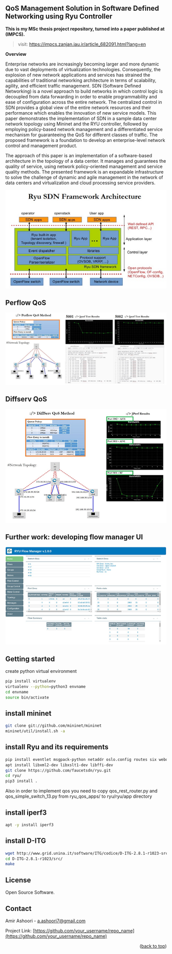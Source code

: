 ## QoS Management Solution in Software Defined Networking using Ryu Controller

**This is my MSc thesis project repository, turned into a paper published at (IMPCS).**
> visit: https://impcs.zanjan.iau.ir/article_682091.html?lang=en 

**Overview**

Enterprise networks are increasingly becoming larger and more dynamic due to vast deployments of virtualization technologies. Consequently, the explosion of new network applications and services has strained the capabilities of traditional networking architecture in terms of scalability, agility, and efficient traffic management. SDN (Software Defined Networking) is a novel approach to build networks in which control logic is decoupled from data forwarding in order to enable programmability and ease of configuration across the entire network. The centralized control in SDN provides a global view of the entire network resources and their performance which enables the innovation of new service models. This paper demonstrates the implementation of SDN in a sample data center network topology using Mininet and the RYU controller, followed by employing policy-based network management and a differentiated service mechanism for guaranteeing the QoS for different classes of traffic. The proposed framework is a foundation to develop an enterprise-level network control and management product. 

The approach of this paper is an implementation of a software-based architecture in the topology of a data center. It manages and guarantees the quality of service, using network policy-oriented management and service quality methods. The presented framework is an expandable infrastructure to solve the challenge of dynamic and agile management in the network of data centers and virtualization and cloud processing service providers.

![alt_text](https://github.com/amirashoori7/sdn_qos/blob/f6d57c8d29c403a016fb196da2a3b59768ccbc3a/demo_results/ryu_arch.jpg)

## Perflow QoS 
![alt_text](https://github.com/amirashoori7/sdn_qos/blob/d6a423297848a2b4a2797cbabd6c4de2549bfbe5/demo_results/perflow%20results.jpg)

## Diffserv QoS
![alt_text](https://github.com/amirashoori7/sdn_qos/blob/d6a423297848a2b4a2797cbabd6c4de2549bfbe5/demo_results/diffserv%20results.jpg)

## Further work: developing flow manager UI
![alt_text](https://github.com/amirashoori7/sdn_qos/blob/6fc9763209a50fdb0faadc1187d42617a597dd90/demo_results/flowmgr.jpg)

## Getting started
create python virtual environment

```bash
pip install virtualenv
virtualenv --python=python3 envname
cd envname
source bin/activate
```

## install mininet
```bash
git clone git://github.com/mininet/mininet
mininet/util/install.sh -a
```

## install Ryu and its requirements
```bash
pip install eventlet msgpack-python netaddr oslo.config routes six webob
apt install libxml2-dev libxslt1-dev libffi-dev
git clone https://github.com/faucetsdn/ryu.git
cd ryu/
pip3 install .
```
Also in order to implement qos you need to copy qos_rest_router.py
and qos_simple_switch_13.py from ryu_qos_apps/ to ryu/ryu/app directory

## install iperf3
```bash
apt -y install iperf3
```

## install D-ITG
```bash
wget http://www.grid.unina.it/software/ITG/codice/D-ITG-2.8.1-r1023-src.zip
cd D-ITG-2.8.1-r1023/src/
make
```

## License

Open Source Software.

<!-- CONTACT -->
## Contact

Amir Ashoori - a.ashoori7@gmail.com

Project Link: [https://github.com/your_username/repo_name](https://github.com/your_username/repo_name)

<p align="right">(<a href="#readme-top">back to top</a>)</p>

